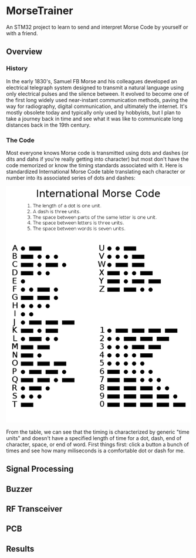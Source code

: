 # MorseTrainer
An STM32 project to learn to send and interpret Morse Code by yourself or with a friend.
## Overview
### History
In the early 1830's, Samuel FB Morse and his colleagues developed an electrical telegraph system designed to transmit a natural language using only electrical pulses and the silence between.  It evolved to become one of the first long widely used near-instant communication methods, paving the way for radiography, digital communication, and ultimately the internet.
It's mostly obsolete today and typically only used by hobbyists, but I plan to take a journey back in time and see what it was like to communicate long distances back in the 19th century.

### The Code
Most everyone knows Morse code is transmitted using dots and dashes (or dits and dahs if you're really getting into character) but most don't have the code memorized or know the timing standards associated with it. Here is standardized International Morse Code table translating each character or number into its associated series of dots and dashes:

![International Morse Code](International_Morse_Code.png)

From the table, we can see that the timing is characterized by generic "time units" and doesn't have a specified length of time for a dot, dash, end of character, space, or end of word. First things first: click a button a bunch of times and see how many miliseconds is a comfortable dot or dash for me.

## Signal Processing

## Buzzer

## RF Transceiver

## PCB

## Results

